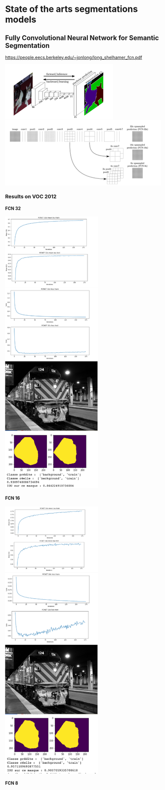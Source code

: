 # State of the arts segmentations models
## Fully Convolutional Neural Network for Semantic Segmentation
https://people.eecs.berkeley.edu/~jonlong/long_shelhamer_fcn.pdf

<img src="figures/fcn.png" width="350">

<img src="figures/3fcn.png">





### Results on VOC 2012

#### FCN 32

<img src="figures/meanIoufcn32.png" width="300">


<img src="figures/lossfcn32.png" width="300">


<img src="figures/inputfcn32.png" width="300">


<img src="figures/masque_fcn32.png" width="300">


#### FCN 16

<img src="figures/meanIOUfcn16.png" width="300">


<img src="figures/loss_fcn16.png" width="300">


<img src="figures/inputfcn32.png" width="300">


<img src="figures/maskFcn16.png" width="300">


#### FCN 8 

